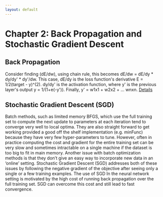 ```yaml
---
layout: default
---
```

# Chapter 2: Back Propagation and Stochastic Gradient Descent
## Back Propagation
Consider finding (dE/dw), using chain rule, this becomes dE/dw = dE/dy * dy/dy' * dy'/dw.
This case, dE/dy is the loss function's derivative E = 1/2(target - y)^(2).
dy/dy' is the activation function, where y' is the previous layer's output y = 1/(1+e(-y')).
Finally, y' = w1x1 + w2x2 + ... wnxn.
[Details](https://mattmazur.com/2015/03/17/a-step-by-step-backpropagation-example/)

## Stochastic Gradient Descent (SGD)
Batch methods, such as limited memory BFGS, which use the full training set to compute the next update to parameters at each iteration tend to converge very well to local optima. They are also straight forward to get working provided a good off the shelf implementation (e.g. minFunc) because they have very few hyper-parameters to tune. However, often in practice computing the cost and gradient for the entire training set can be very slow and sometimes intractable on a single machine if the dataset is too big to fit in main memory. Another issue with batch optimization methods is that they don’t give an easy way to incorporate new data in an ‘online’ setting. Stochastic Gradient Descent (SGD) addresses both of these issues by following the negative gradient of the objective after seeing only a single or a few training examples. The use of SGD In the neural network setting is motivated by the high cost of running back propagation over the full training set. SGD can overcome this cost and still lead to fast convergence.
